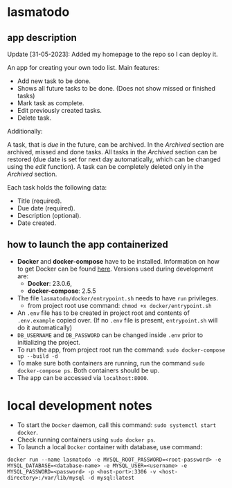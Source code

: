 # lasmatodo

## app description

Update [31-05-2023]: Added my homepage to the repo so I can deploy it.

An app for creating your own todo list. Main features:

- Add new task to be done.
- Shows all future tasks to be done. (Does not show missed or finished tasks)
- Mark task as complete.
- Edit previously created tasks.
- Delete task.

Additionally:

A task, that is *due* in the future, can be archived. In the *Archived* section are archived, missed and done tasks. All tasks in the *Archived* section can be restored (due date is set for next day automatically, which can be changed using the *edit* function).
A task can be completely deleted only in the *Archived* section.

Each task holds the following data:

- Title (required).
- Due date (required).
- Description (optional).
- Date created.

## how to launch the app containerized

- **Docker** and **docker-compose** have to be installed. Information on how to get Docker can be found [here](https://docs.docker.com/get-docker/). Versions used during development are:
  - **Docker**: 23.0.6,
  - **docker-compose**: 2.5.5
- The file `lasmatodo/docker/entrypoint.sh` needs to have `run` privileges.
  - from project root use command: `chmod +x docker/entrypoint.sh`
- An `.env` file has to be created in project root and contents of `.env.example` copied over. (If no `.env` file is present, `entrypoint.sh` will do it automatically)
- `DB_USERNAME` and `DB_PASSWORD` can be changed inside `.env` prior to initializing the project.
- To run the app, from project root run the command: `sudo docker-compose up --build -d`
- To make sure both containers are running, run the command `sudo docker-compose ps`. Both containers should be up.
- The app can be accessed via `localhost:8000`.

# local development notes

- To start the `Docker` daemon, call this command: `sudo systemctl start docker`.
- Check running containers using `sudo docker ps`.
- To launch a local `Docker` container with database, use command:
```
docker run --name lasmatodo -e MYSQL_ROOT_PASSWORD=<root-password> -e MYSQL_DATABASE=<database-name> -e MYSQL_USER=<username> -e MYSQL_PASSWORD=<password> -p <host-port>:3306 -v <host-directory>:/var/lib/mysql -d mysql:latest
```
